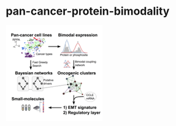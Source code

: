 # pan-cancer-protein-bimodality

<img src="presentations/intro_minimal.png" width="50%" align="middle">
